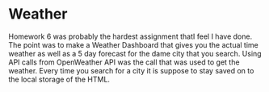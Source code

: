 # Weather


Homework 6 was probably the hardest assignment thatI feel I have done. The point was to make a Weather Dashboard that gives you the actual time weather as well as a 5 day forecast for the dame city that you search. Using API calls from OpenWeather API was the call that was used to get the weather. Every time you search for a city it is suppose to stay saved on to the local storage of the HTML. 
